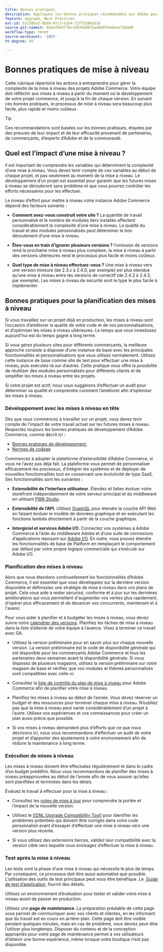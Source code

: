 ```yaml
---
title: Bonnes pratiques
description: Appliquez les bonnes pratiques recommandées par Adobe pour gérer le processus de mise à niveau de vos projets Adobe Commerce.
feature: Upgrade, Best Practices
exl-id: 53c505a3-8b99-4fc3-b1b4-f2f75208a51b
source-git-commit: 6b3afb93770c1d976dd975a484070e0aee730a98
workflow-type: tm+mt
source-wordcount: '1055'
ht-degree: 0%

---
```


# Bonnes pratiques de mise à niveau

Cette rubrique répertorie les actions à entreprendre pour gérer la complexité de la mise à niveau des projets Adobe Commerce. Votre équipe doit réfléchir aux mises à niveau à partir du moment où le développement de votre projet commence, et jusqu’à la fin de chaque version. En suivant ces bonnes pratiques, le processus de mise à niveau sera beaucoup plus facile, plus rapide et moins coûteux.

>[!TIP]
>
>Ces recommandations sont basées sur les bonnes pratiques, étayées par des preuves de leur impact et de leur efficacité provenant de partenaires, de commerçants, d’experts d’Adobe et de la communauté.

## Quel est l’impact d’une mise à niveau ?

Il est important de comprendre les variables qui déterminent la complexité d’une mise à niveau. Vous devez tenir compte de ces variables au début de chaque projet, et pas seulement au moment de la mise à niveau. Le développement d’un projet est essentiel pour garantir que les futures mises à niveau se dérouleront sans problème et que vous pourrez contrôler les efforts nécessaires pour les effectuer.

Le niveau d’effort pour mettre à niveau votre instance Adobe Commerce dépend des facteurs suivants :

- **Comment avez-vous construit votre site ?** La quantité de travail personnalisé et le nombre de modules tiers installés affectent considérablement la complexité d’une mise à niveau. La qualité du travail et des modules personnalisés peut déterminer le bon déroulement d’une mise à niveau.

- **Êtes-vous en train d’ignorer plusieurs versions ?** l’omission de versions rend la prochaine mise à niveau plus complexe, la mise à niveau à partir des versions ultérieures rend le processus plus facile et moins coûteux.

- **Quel type de mise à niveau effectuez-vous ?** Une mise à niveau vers une version mineure (de 2.3.x à 2.4.0, par exemple) est plus étendue qu’une mise à niveau entre les versions de correctif (de 2.4.2 à 2.4.3, par exemple). Les mises à niveau de sécurité sont le type le plus facile à implémenter.

## Bonnes pratiques pour la planification des mises à niveau

Si vous travaillez sur un projet déjà en production, les mises à niveau sont l’occasion d’améliorer la qualité de votre code et de vos personnalisations, et d’optimiser les mises à niveau ultérieures. Le temps que vous investissez aujourd&#39;hui est du temps gagné à long terme.

Si vous gérez plusieurs sites pour différents commerçants, la meilleure approche consiste à disposer d’une instance de base avec les principales fonctionnalités et personnalisations que vous utilisez normalement. Utilisez cette instance de base comme site de test pour effectuer une mise à niveau, puis exécutez-la sur d’autres. Cette pratique vous offre la possibilité de réutiliser des modules personnalisés pour différents clients et de simplifier les mises à niveau entre les projets.

Si votre projet est actif, nous vous suggérons d’effectuer un audit pour déterminer sa qualité et comprendre comment l’améliorer afin d’optimiser les mises à niveau.

### Développement avec les mises à niveau en tête

Dès que vous commencez à travailler sur un projet, vous devez tenir compte de l’impact de votre travail actuel sur les futures mises à niveau. Respectez toujours les bonnes pratiques de développement d’Adobe Commerce, comme décrit ici :

- [&#x200B; Bonnes pratiques de développement &#x200B;](https://developer.adobe.com/commerce/php/best-practices/)
- [Normes de codage](https://developer.adobe.com/commerce/php/coding-standards/)

Commencez à adopter la plateforme d’extensibilité d’Adobe Commerce, si vous ne l’avez pas déjà fait. La plateforme vous permet de personnaliser efficacement les processus, d’intégrer les systèmes et de déployer de nouvelles fonctionnalités tout en conservant une évolutivité de type SaaS. Ses fonctionnalités sont les suivantes :

- **Extensibilité de l’interface utilisateur**. Étendez et faites évoluer votre storefront indépendamment de votre serveur principal et du middleware en utilisant [PWA Studio](https://developer.adobe.com/commerce/pwa-studio/).

- **Extensibilité de l’API**. Utilisez [GraphQL](https://developer.adobe.com/commerce/webapi/graphql/index.html) pour étendre la couche API Web en faisant évoluer le modèle de données graphique et en exécutant les fonctions lambda directement à partir de la couche graphique.

- **Intergiciel et services Adobe I/O**. Connectez vos systèmes à Adobe Commerce à l’aide du middleware Adobe et d’une suite de connexions d’applications reposant sur [Adobe I/O](https://www.adobe.io/). En outre, vous pouvez étendre les fonctionnalités de base de Platform en remplaçant le comportement par défaut par votre propre logique commerciale qui s’exécute sur Adobe I/O.

### Planification des mises à niveau

Alors que nous étendons continuellement les fonctionnalités d’Adobe Commerce, il est essentiel que vous développiez sur la dernière version disponible et définissiez une stratégie de mise à niveau dans vos plans de projet. Cela vous aide à rester sécurisé, conforme et à jour sur les dernières améliorations qui vous permettent d&#39;augmenter vos ventes plus rapidement, d&#39;opérer plus efficacement et de devancer vos concurrents, maintenant et à l&#39;avenir.

Pour vous aider à planifier et à budgéter les mises à niveau, vous devez suivre notre [calendrier des versions](https://experienceleague.adobe.com/en/docs/commerce-operations/release/planning/schedule). Planifiez les tâches de mise à niveau dans la liste d’attente de votre équipe à l’avance. Visez à terminer ce travail avec GA.

- Utilisez la version préliminaire pour en savoir plus sur chaque nouvelle version. La version préliminaire est le code de disponibilité générale qui est disponible pour les commerçants Adobe Commerce et tous les partenaires deux semaines avant la disponibilité générale. Si vous disposez de plusieurs magasins, utilisez la version préliminaire sur votre magasin de base et vérifiez que vos modules et thèmes personnalisés sont compatibles avec celle-ci.

- Consultez la [liste de contrôle du plan de mise à niveau](https://experienceleague.adobe.com/en/docs/commerce-operations/implementation-playbook/best-practices/maintenance/upgrade-checklist) pour Adobe Commerce afin de planifier votre mise à niveau.

- Planifiez les mises à niveau au début de l’année. Vous devez réserver un budget et des ressources pour terminer chaque mise à niveau. N’oubliez pas que la mise à niveau peut varier considérablement d’un projet à l’autre. Utilisez vos expériences et vos connaissances pour créer un plan aussi précis que possible.

- Si vos mises à niveau demandent plus d’efforts que ce que nous décrivons ici, nous vous recommandons d’effectuer un audit de votre projet et d’apporter des ajustements à votre environnement afin de réduire la maintenance à long terme.

### Exécution de mises à niveau

Les mises à niveau doivent être effectuées régulièrement et dans le cadre d’un budget prédéfini. Nous vous recommandons de planifier des mises à niveau préapprouvées au début de l’année afin de vous assurer qu’elles sont planifiées et terminées dans les délais.

Évaluez le travail à effectuer pour la mise à niveau :

- Consultez les [notes de mise à jour](https://experienceleague.adobe.com/en/docs/commerce-operations/release/notes/overview) pour comprendre la portée et l’impact de la nouvelle version.

- Utilisez le [[!DNL Upgrade Compatibility Tool]](../upgrade-compatibility-tool/overview.md) pour identifier les problèmes potentiels qui doivent être corrigés dans votre code personnalisé avant d’essayer d’effectuer une mise à niveau vers une version plus récente.

- Si vous utilisez des extensions tierces, validez leur compatibilité avec la version cible vers laquelle vous envisagez d’effectuer la mise à niveau.

### Test après la mise à niveau

Les tests sont la phase d’une mise à niveau qui nécessite le plus de temps. Par conséquent, ce processus doit être aussi automatisé que possible. L’utilisation des outils de test principaux peut vous être bénéfique. Le [&#x200B; Guide de test d’application &#x200B;](https://developer.adobe.com/commerce/testing/guide/) fournit des détails.

Utilisez un environnement d’évaluation pour tester et valider votre mise à niveau avant de passer en production.

Utilisez une **page de maintenance**. La préparation préalable de cette page vous permet de communiquer avec vos clients et clientes, en les informant que du travail est en cours en arrière-plan. Cette page doit être visible pendant quelques minutes, mais en cas de problème, vous devrez peut-être l’utiliser plus longtemps. Disposer du contenu et de la conception appropriés pour votre page de maintenance permet à vos utilisateurs d’obtenir une bonne expérience, même lorsque votre boutique n’est pas disponible.
